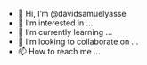 - 👋 Hi, I’m @davidsamuelyasse
- 👀 I’m interested in ...
- 🌱 I’m currently learning ...
- 💞️ I’m looking to collaborate on ...
- 📫 How to reach me ...

<!---
davidsamuelyasse/davidsamuelyasse is a ✨ special ✨ repository because its `README.md` (this file) appears on your GitHub profile.
You can click the Preview link to take a look at your changes.
--->
